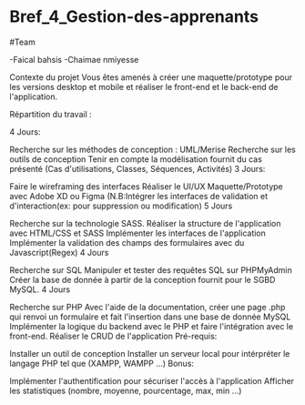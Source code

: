 # Bref_4_Gestion-des-apprenants

#Team

-Faical bahsis
-Chaimae nmiyesse

Contexte du projet
Vous êtes amenés à créer une maquette/prototype pour les versions desktop et mobile et réaliser le front-end et le back-end de l'application.

Répartition du travail :

4 Jours:

Recherche sur les méthodes de conception : UML/Merise
Recherche sur les outils de conception
Tenir en compte la modélisation fournit du cas présenté (Cas d'utilisations, Classes, Séquences, Activités)
3 Jours:

Faire le wireframing des interfaces
Réaliser le UI/UX Maquette/Prototype avec Adobe XD ou Figma (N.B:Intégrer les interfaces de validation et d'interaction(ex: pour suppression ou modification)
5 Jours

Recherche sur la technologie SASS.
Réaliser la structure de l'application avec HTML/CSS et SASS
Implémenter les interfaces de l'application
Implémenter la validation des champs des formulaires avec du Javascript(Regex)
4 Jours

Recherche sur SQL
Manipuler et tester des requêtes SQL sur PHPMyAdmin
Créer la base de donnée à partir de la conception fournit pour le SGBD MySQL.
4 Jours

Recherche sur PHP
Avec l'aide de la documentation, créer une page .php qui renvoi un formulaire et fait l'insertion dans une base de donnée MySQL
Implémenter la logique du backend avec le PHP et faire l'intégration avec le front-end.
Réaliser le CRUD de l'application
Pré-requis:

Installer un outil de conception
Installer un serveur local pour intérpréter le langage PHP tel que (XAMPP, WAMPP ...)
Bonus:

Implémenter l'authentification pour sécuriser l'accès à l'application
Afficher les statistiques (nombre, moyenne, pourcentage, max, min ...)